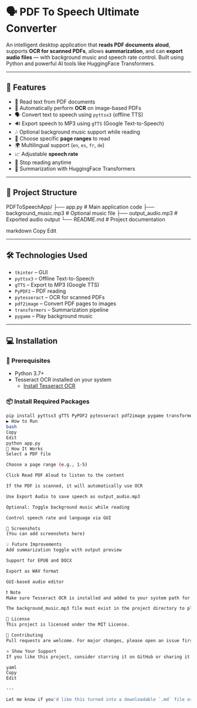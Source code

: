 # 🗣️ PDF To Speech Ultimate Converter

An intelligent desktop application that **reads PDF documents aloud**, supports **OCR for scanned PDFs**, allows **summarization**, and can **export audio files** — with background music and speech rate control. Built using Python and powerful AI tools like HuggingFace Transformers.

---

## 🚀 Features

- 📄 Read text from PDF documents
- 🧠 Automatically perform **OCR** on image-based PDFs
- 🗣️ Convert text to speech using `pyttsx3` (offline TTS)
- 🔊 Export speech to MP3 using `gTTS` (Google Text-to-Speech)
- 🎶 Optional background music support while reading
- 🏁 Choose specific **page ranges** to read
- 🌍 Multilingual support (`en`, `es`, `fr`, `de`)
- 📈 Adjustable **speech rate**
- 🛑 Stop reading anytime
- 🧾 Summarization with HuggingFace Transformers

---

## 📁 Project Structure

PDFToSpeechApp/
├── app.py # Main application code
├── background_music.mp3 # Optional music file
├── output_audio.mp3 # Exported audio output
└── README.md # Project documentation

markdown
Copy
Edit

---

## 🛠️ Technologies Used

- `tkinter` – GUI
- `pyttsx3` – Offline Text-to-Speech
- `gTTS` – Export to MP3 (Google TTS)
- `PyPDF2` – PDF reading
- `pytesseract` – OCR for scanned PDFs
- `pdf2image` – Convert PDF pages to images
- `transformers` – Summarization pipeline
- `pygame` – Play background music

---

## 💻 Installation

### 🐍 Prerequisites

- Python 3.7+
- Tesseract OCR installed on your system  
  - [Install Tesseract OCR](https://github.com/tesseract-ocr/tesseract)

### 📦 Install Required Packages

```bash
pip install pyttsx3 gTTS PyPDF2 pytesseract pdf2image pygame transformers
▶️ How to Run
bash
Copy
Edit
python app.py
🧠 How It Works
Select a PDF file

Choose a page range (e.g., 1-5)

Click Read PDF Aloud to listen to the content

If the PDF is scanned, it will automatically use OCR

Use Export Audio to save speech as output_audio.mp3

Optional: Toggle background music while reading

Control speech rate and language via GUI

📸 Screenshots
(You can add screenshots here)

💡 Future Improvements
Add summarization toggle with output preview

Support for EPUB and DOCX

Export as WAV format

GUI-based audio editor

❗ Note
Make sure Tesseract OCR is installed and added to your system path for OCR to work correctly.

The background_music.mp3 file must exist in the project directory to play background music.

📄 License
This project is licensed under the MIT License.

🤝 Contributing
Pull requests are welcome. For major changes, please open an issue first to discuss what you would like to change.

⭐ Show Your Support
If you like this project, consider starring it on GitHub or sharing it with others!

yaml
Copy
Edit

---

Let me know if you'd like this turned into a downloadable `.md` file or customized further (e.g., author name, demo video, GitHub repo link, etc.).

